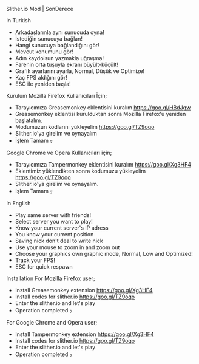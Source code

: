Slither.io Mod | SonDerece

In Turkish
- Arkadaşlarınla aynı sunucuda oyna!
- İstediğin sunucuya bağlan!
- Hangi sunucuya bağlandığını gör!
- Mevcut konumunu gör!
- Adın kaydolsun yazmakla uğraşma!
- Farenin orta tuşuyla ekranı büyült-küçült!
- Grafik ayarlarını ayarla, Normal, Düşük ve Optimize!
- Kaç FPS aldığını gör!
- ESC ile yeniden başla!

Kurulum
Mozilla Firefox Kullanıcıları İçin;
- Tarayıcımıza Greasemonkey eklentisini kuralım https://goo.gl/HBdJgw
- Greasemonkey eklentisi kurulduktan sonra Mozilla Firefox'u yeniden başlatalım.
- Modumuzun kodlarını yükleyelim  https://goo.gl/TZ9oqo
- Slither.io'ya girelim ve oynayalım
- İşlem Tamam ｯ

Google Chrome ve Opera Kullanıcıları için;
- Tarayıcımıza Tampermonkey eklentisini kuralım  https://goo.gl/Xg3HF4
- Eklentimiz yüklendikten sonra kodumuzu yükleyelim https://goo.gl/TZ9oqo
- Slither.io'ya girelim ve oynayalım.
- İşlem Tamam ｯ


In English
- Play same server with friends!
- Select server you want to play!
- Know your current server's IP adress
- You know your current position
- Saving nick don't deal to write nick
- Use your mouse to zoom in and zoom out
- Choose your graphics own graphic mode, Normal, Low and Optimized!
- Track your FPS!
- ESC for quick respawn

Installation
For Mozilla Firefox user;
- Install Greasemonkey extension https://goo.gl/Xg3HF4
- Install codes for slither.io https://goo.gl/TZ9oqo
- Enter the slither.io and let's play
- Operation completed ｯ

For Google Chrome and Opera user;
- Install Tampermonkey extension https://goo.gl/Xg3HF4
- Install codes for slither.io https://goo.gl/TZ9oqo
- Enter the slither.io and let's play
- Operation completed ｯ

